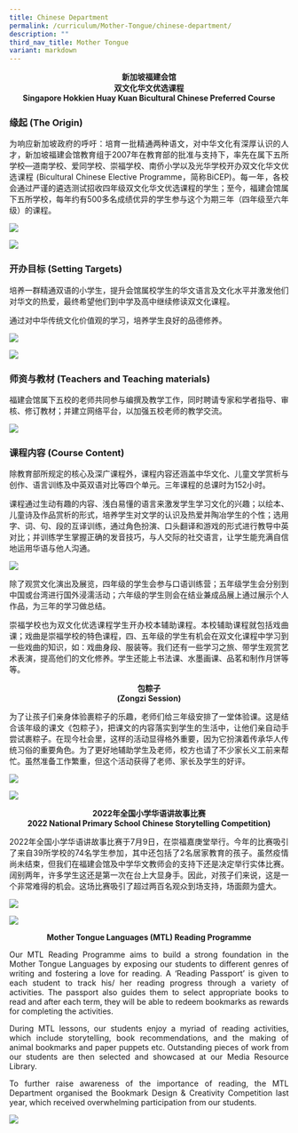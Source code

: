 ```yaml
---
title: Chinese Department
permalink: /curriculum/Mother-Tongue/chinese-department/
description: ""
third_nav_title: Mother Tongue
variant: markdown
---
```

<center><b>新加坡福建会馆<br>  
双文化华文优选课程</b></center>


<center><b>Singapore Hokkien Huay Kuan Bicultural Chinese Preferred Course</b></center>

<h3><strong>缘起 (The Origin)</strong></h3>

<p style="text-align:justify">为响应新加坡政府的呼吁：培育一批精通两种语文，对中华文化有深厚认识的人才，新加坡福建会馆教育组于2007年在教育部的批准与支持下，率先在属下五所学校—道南学校、爱同学校、崇福学校、南侨小学以及光华学校开办双文化华文优选课程 (Bicultural Chinese Elective Programme，简称BiCEP)。每一年，各校会通过严谨的遴选测试招收四年级双文化华文优选课程的学生；至今，福建会馆属下五所学校，每年约有500多名成绩优异的学生参与这个为期三年（四年级至六年级）的课程。</p>

![](/images/ChineseDepartment_Photo-1-2048x1536.jpg)

![](/images/ChineseDepartment_Photo-3-2048x1346.jpg)

<h3><strong>开办目标 (Setting Targets)</strong></h3>

<p style="text-align:justify">培养一群精通双语的小学生，提升会馆属校学生的华文语言及文化水平并激发他们对华文的热爱，最终希望他们到中学及高中继续修读双文化课程。</p>

<p style="text-align:justify">通过对中华传统文化价值观的学习，培养学生良好的品德修养。</p>

![](/images/ChineseDepartment_Photo-5-2048x1536.jpg)

![](/images/ChineseDepartment_Photo-6-2048x1536.jpg)

<h3><strong>师资与教材 (Teachers and Teaching materials)</strong></h3>

<p style="text-align:justify">福建会馆属下五校的老师共同参与编撰及教学工作，同时聘请专家和学者指导、审核、修订教材；并建立网络平台，以加强五校老师的教学交流。</p>

![](/images/ChineseDepartment_Photo-A-2048x1152.png)

<h3><strong>课程内容 (Course Content)</strong></h3>

<p style="text-align:justify">除教育部所规定的核心及深广课程外，课程内容还涵盖中华文化、儿童文学赏析与创作、语言训练及中英双语对比等四个单元。三年课程的总课时为152小时。</p>

<p style="text-align:justify">课程通过生动有趣的内容、浅白易懂的语言来激发学生学习文化的兴趣；以绘本、儿童诗及作品赏析的形式，培养学生对文学的认识及热爱并陶冶学生的个性；选用字、词、句、段的互译训练，通过角色扮演、口头翻译和游戏的形式进行教导中英对比；并训练学生掌握正确的发音技巧，与人交际的社交语言，让学生能充满自信地运用华语与他人沟通。</p>

![](/images/ChineseDepartment_Photo-B-2048x1152.png)

<p style="text-align:justify">除了观赏文化演出及展览，四年级的学生会参与口语训练营；五年级学生会分别到中国或台湾进行国外浸濡活动；六年级的学生则会在结业兼成品展上通过展示个人作品，为三年的学习做总结。</p>

<p style="text-align:justify">崇福学校也为双文化优选课程学生开办校本辅助课程。本校辅助课程就包括戏曲课；戏曲是崇福学校的特色课程，四、五年级的学生有机会在双文化课程中学习到一些戏曲的知识，如：戏曲身段、服装等。我们还有一些学习之旅、带学生观赏艺术表演，提高他们的文化修养。学生还能上书法课、水墨画课、品茗和制作月饼等等。</p>

<center><b>包粽子<br>
	(Zongzi Session)</b></center>
	
<p style="text-align:justify">为了让孩子们亲身体验裹粽子的乐趣，老师们给三年级安排了一堂体验课。这是结合该年级的课文《包粽子》，把课文的内容落实到学生的生活中，让他们亲自动手尝试裹粽子。在现今社会里，这样的活动显得格外重要，因为它扮演着传承华人传统习俗的重要角色。为了更好地辅助学生及老师，校方也请了不少家长义工前来帮忙。虽然准备工作繁重，但这个活动获得了老师、家长及学生的好评。</p>

![](/images/Zongzi-Picture-1.jpg)

![](/images/Zongzi-Picture-2.jpg)

<center><b>2022年全国小学华语讲故事比赛<br>
	2022 National Primary School Chinese Storytelling Competition)</b></center>
	
<p style="text-align:justify">2022年全国小学华语讲故事比赛于7月9日，在崇福嘉庚堂举行。今年的比赛吸引了来自39所学校的74名学生参加，其中还包括了2名居家教育的孩子。虽然疫情尚未结束，但我们在福建会馆及中学华文教师会的支持下还是决定举行实体比赛。阔别两年，许多学生这还是第一次在台上大显身手。因此，对孩子们来说，这是一个非常难得的机会。这场比赛吸引了超过两百名观众到场支持，场面颇为盛大。</p>

![](/images/National_Chinese_Storytelling_Competition_Picture1.jpg)

![](/images/National_Chinese_Storytelling_Competition_Picture2.jpg)

<center><b>Mother Tongue Languages (MTL) Reading Programme</b></center>

<p style="text-align:justify">Our MTL Reading Programme aims to build a strong foundation in the Mother Tongue Languages by exposing our students to different genres of writing and fostering a love for reading. A ‘Reading Passport’ is given to each student to track his/ her reading progress through a variety of activities. The passport also guides them to select appropriate books to read and after each term, they will be able to redeem bookmarks as rewards for completing the activities.</p>

<p style="text-align:justify">During MTL lessons, our students enjoy a myriad of reading activities, which include storytelling, book recommendations, and the making of animal bookmarks and paper puppets etc. Outstanding pieces of work from our students are then selected and showcased at our Media Resource Library.</p>

<p style="text-align:justify">To further raise awareness of the importance of reading, the MTL Department organised the Bookmark Design &amp; Creativity Competition last year, which received overwhelming participation from our students.</p>

![](/images/MTL-Chinese-Picture-A.jpg)